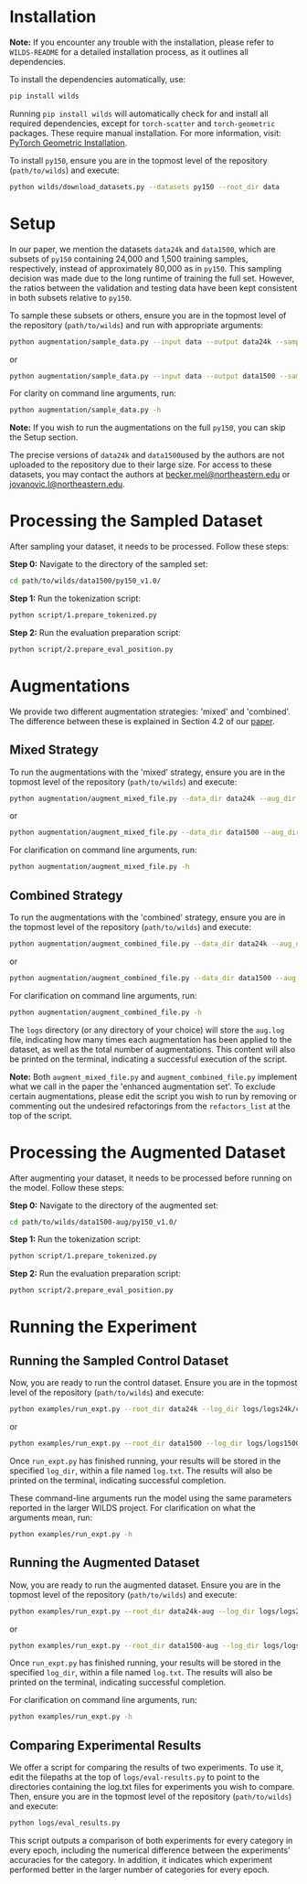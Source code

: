 # Installation

**Note:** If you encounter any trouble with the installation, please refer to `WILDS-README` for a detailed installation process, as it outlines all dependencies.

To install the dependencies automatically, use:

```bash
pip install wilds
```

Running `pip install wilds` will automatically check for and install all required dependencies, except for `torch-scatter` and `torch-geometric` packages. These require manual installation. For more information, visit: [PyTorch Geometric Installation](https://pytorch-geometric.readthedocs.io/en/latest/notes/installation.html#installation-via-binaries).

To install `py150`, ensure you are in the topmost level of the repository (`path/to/wilds`) and execute:

```bash
python wilds/download_datasets.py --datasets py150 --root_dir data
```

# Setup

In our paper, we mention the datasets `data24k` and `data1500`, which are subsets of `py150` containing 24,000 and 1,500 training samples, respectively, instead of approximately 80,000 as in `py150`. This sampling decision was made due to the long runtime of training the full set. However, the ratios between the validation and testing data have been kept consistent in both subsets relative to `py150`.

To sample these subsets or others, ensure you are in the topmost level of the repository (`path/to/wilds`) and run with appropriate arguments:

```bash
python augmentation/sample_data.py --input data --output data24k --sample_size 24000
```

or

```bash
python augmentation/sample_data.py --input data --output data1500 --sample_size 1500
```

For clarity on command line arguments, run:

```bash
python augmentation/sample_data.py -h
```

**Note:** If you wish to run the augmentations on the full `py150`, you can skip the Setup section.

The precise versions of `data24k` and `data1500`used by the authors are not uploaded to the repository due to their large size.
For access to these datasets, you may contact the authors at becker.mel@northeastern.edu or jovanovic.l@northeastern.edu.

# Processing the Sampled Dataset

After sampling your dataset, it needs to be processed. Follow these steps:

**Step 0:** Navigate to the directory of the sampled set:

```bash
cd path/to/wilds/data1500/py150_v1.0/
```

**Step 1:** Run the tokenization script:

```bash
python script/1.prepare_tokenized.py
```

**Step 2:** Run the evaluation preparation script:

```bash
python script/2.prepare_eval_position.py
```

# Augmentations

We provide two different augmentation strategies: 'mixed' and 'combined'. The difference between these is explained in Section 4.2 of our [paper](https://github.com/lukagolf/wilds/blob/main/enhacing-ood-acc-in-code-completion-via-da.pdf).

## Mixed Strategy

To run the augmentations with the 'mixed' strategy, ensure you are in the topmost level of the repository (`path/to/wilds`) and execute:

```bash
python augmentation/augment_mixed_file.py --data_dir data24k --aug_dir data24k-aug -s 24000 -k 1 logs/logs24k/mixed/all-1
```
or

```bash
python augmentation/augment_mixed_file.py --data_dir data1500 --aug_dir data1500-aug -s 1500 -k 1 logs/logs1500/mixed/all-1
```

For clarification on command line arguments, run:

```bash
python augmentation/augment_mixed_file.py -h
```

## Combined Strategy

To run the augmentations with the 'combined' strategy, ensure you are in the topmost level of the repository (`path/to/wilds`) and execute:

```bash
python augmentation/augment_combined_file.py --data_dir data24k --aug_dir data24k-aug -s 24000 -k 1 logs/logs24k/combined/all-1
```
or

```bash
python augmentation/augment_combined_file.py --data_dir data1500 --aug_dir data1500-aug -s 1500 -k 1 logs/logs1500/combined/all-1
```

For clarification on command line arguments, run:

```bash
python augmentation/augment_combined_file.py -h
```

The `logs` directory (or any directory of your choice) will store the `aug.log` file, indicating how many times each augmentation has been applied to the dataset, as well as the total number of augmentations. This content will also be printed on the terminal, indicating a successful execution of the script.

**Note:** Both `augment_mixed_file.py` and `augment_combined_file.py` implement what we call in the paper the 'enhanced augmentation set'. To exclude certain augmentations, please edit the script you wish to run by removing or commenting out the undesired refactorings from the `refactors_list` at the top of the script.

# Processing the Augmented Dataset

After augmenting your dataset, it needs to be processed before running on the model. Follow these steps:

**Step 0:** Navigate to the directory of the augmented set:

```bash
cd path/to/wilds/data1500-aug/py150_v1.0/
```

**Step 1:** Run the tokenization script:

```bash
python script/1.prepare_tokenized.py
```

**Step 2:** Run the evaluation preparation script:

```bash
python script/2.prepare_eval_position.py
```

# Running the Experiment

## Running the Sampled Control Dataset

Now, you are ready to run the control dataset. Ensure you are in the topmost level of the repository (`path/to/wilds`) and execute:

```bash
python examples/run_expt.py --root_dir data24k --log_dir logs/logs24k/control --dataset py150 --algorithm ERM --seed 0 --lr 8e-5 --weight_decay 0
```
or

```bash
python examples/run_expt.py --root_dir data1500 --log_dir logs/logs1500/control --dataset py150 --algorithm ERM --seed 0 --lr 8e-5 --weight_decay 0
```

Once `run_expt.py` has finished running, your results will be stored in the specified `log_dir`, within a file named `log.txt`. The results will also be printed on the terminal, indicating successful completion. 

These command-line arguments run the model using the same parameters reported in the larger WILDS project. For clarification on what the arguments mean, run:

```bash
python examples/run_expt.py -h
```

## Running the Augmented Dataset

Now, you are ready to run the augmented dataset. Ensure you are in the topmost level of the repository (`path/to/wilds`) and execute:

```bash
python examples/run_expt.py --root_dir data24k-aug --log_dir logs/logs24k/mixed/all-1 --dataset py150 --algorithm ERM --seed 0 --lr 8e-5 --weight_decay 0
```
or

```bash
python examples/run_expt.py --root_dir data1500-aug --log_dir logs/logs1500/combined/all-1 --dataset py150 --algorithm ERM --seed 0 --lr 8e-5 --weight_decay 0
```

Once `run_expt.py` has finished running, your results will be stored in the specified `log_dir`, within a file named `log.txt`. The results will also be printed on the terminal, indicating successful completion. 

For clarification on command line arguments, run:

```bash
python examples/run_expt.py -h
```

## Comparing Experimental Results

We offer a script for comparing the results of two experiments. To use it, edit the filepaths at the top of `logs/eval-results.py` to point to the directories containing the log.txt files for experiments you wish to compare. Then, ensure you are in the topmost level of the repository (`path/to/wilds`) and execute:

```bash
python logs/eval_results.py
```

This script outputs a comparison of both experiments for every category in every epoch, including the numerical difference between the experiments' accuracies for the category. In addition, it indicates which experiment performed better in the larger number of categories for every epoch.